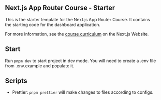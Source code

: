 ## Next.js App Router Course - Starter

This is the starter template for the Next.js App Router Course. It contains the starting code for the dashboard application.

For more information, see the [course curriculum](https://nextjs.org/learn) on the Next.js Website.

## Start

Run `pnpm dev` to start project in dev mode. You will need to create a .env file from .env.example and populate it.

## Scripts

- Prettier: `pnpm prettier` will make changes to files according to configs.
